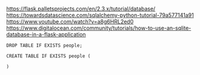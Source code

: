 









https://flask.palletsprojects.com/en/2.3.x/tutorial/database/
https://towardsdatascience.com/sqlalchemy-python-tutorial-79a577141a91
https://www.youtube.com/watch?v=a8g6HRL2ed0
https://www.digitalocean.com/community/tutorials/how-to-use-an-sqlite-database-in-a-flask-application

```
DROP TABLE IF EXISTS people;
```

```
CREATE TABLE IF EXISTS people (

)
```





